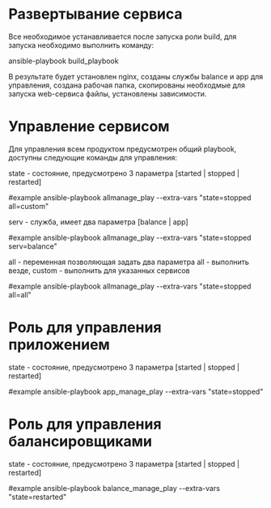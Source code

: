 Развертывание сервиса
=========

Все необходимое устанавливается после запуска роли build, для запуска необходимо выполнить команду:

ansible-playbook build_playbook

В результате будет установлен nginx, созданы службы balance и app для управления, создана рабочая папка, 
скопированы необходмые для запуска web-сервиса файлы, установлены зависимости.


Управление сервисом
=========
Для управления всем продуктом предусмотрен общий playbook, доступны следующие команды для управления:

state - состояние, предусмотрено 3 параметра [started | stopped | restarted]

#example
ansible-playbook allmanage_play --extra-vars "state=stopped all=custom"

serv - служба, имеет два параметра [balance | app]

#example
ansible-playbook allmanage_play --extra-vars "state=stopped serv=balance"

all - переменная позволяющая задать два параметра all - выполнить везде, custom - выполнить для указанных сервисов

#example
ansible-playbook allmanage_play --extra-vars "state=stopped all=all"


Роль для управления приложением
=========
state - состояние, предусмотрено 3 параметра [started | stopped | restarted]

#example
ansible-playbook app_manage_play --extra-vars "state=stopped"


Роль для управления балансировщиками
=========
state - состояние, предусмотрено 3 параметра [started | stopped | restarted]

#example
ansible-playbook balance_manage_play --extra-vars "state=restarted"
